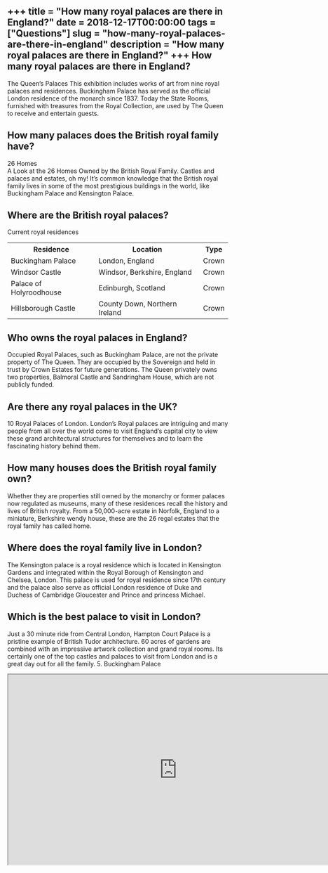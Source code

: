 +++
title = "How many royal palaces are there in England?"
date = 2018-12-17T00:00:00
tags = ["Questions"]
slug = "how-many-royal-palaces-are-there-in-england"
description = "How many royal palaces are there in England?"
+++
How many royal palaces are there in England?
--------------------------------------------

The Queen’s Palaces This exhibition includes works of art from nine royal palaces and residences. Buckingham Palace has served as the official London residence of the monarch since 1837. Today the State Rooms, furnished with treasures from the Royal Collection, are used by The Queen to receive and entertain guests.

How many palaces does the British royal family have?
----------------------------------------------------

26 Homes  
A Look at the 26 Homes Owned by the British Royal Family. Castles and palaces and estates, oh my! It’s common knowledge that the British royal family lives in some of the most prestigious buildings in the world, like Buckingham Palace and Kensington Palace.

Where are the British royal palaces?
------------------------------------

Current royal residences

<table><tr><th>Residence</th><th>Location</th><th>Type</th></tr><tr><td>Buckingham Palace</td><td>London, England</td><td>Crown</td></tr><tr><td>Windsor Castle</td><td>Windsor, Berkshire, England</td><td>Crown</td></tr><tr><td>Palace of Holyroodhouse</td><td>Edinburgh, Scotland</td><td>Crown</td></tr><tr><td>Hillsborough Castle</td><td>County Down, Northern Ireland</td><td>Crown</td></tr></table>

Who owns the royal palaces in England?
--------------------------------------

Occupied Royal Palaces, such as Buckingham Palace, are not the private property of The Queen. They are occupied by the Sovereign and held in trust by Crown Estates for future generations. The Queen privately owns two properties, Balmoral Castle and Sandringham House, which are not publicly funded.

Are there any royal palaces in the UK?
--------------------------------------

 10 Royal Palaces of London. London’s Royal palaces are intriguing and many people from all over the world come to visit England’s capital city to view these grand architectural structures for themselves and to learn the fascinating history behind them.

How many houses does the British royal family own?
--------------------------------------------------

Whether they are properties still owned by the monarchy or former palaces now regulated as museums, many of these residences recall the history and lives of British royalty. From a 50,000-acre estate in Norfolk, England to a miniature, Berkshire wendy house, these are the 26 regal estates that the royal family has called home.

Where does the royal family live in London?
-------------------------------------------

The Kensington palace is a royal residence which is located in Kensington Gardens and integrated within the Royal Borough of Kensington and Chelsea, London. This palace is used for royal residence since 17th century and the palace also serve as official London residence of Duke and Duchess of Cambridge Gloucester and Prince and princess Michael.

Which is the best palace to visit in London?
--------------------------------------------

Just a 30 minute ride from Central London, Hampton Court Palace is a pristine example of British Tudor architecture. 60 acres of gardens are combined with an impressive artwork collection and grand royal rooms. Its certainly one of the top castles and palaces to visit from London and is a great day out for all the family. 5. Buckingham Palace

<iframe allow="accelerometer; autoplay; clipboard-write; encrypted-media; gyroscope; picture-in-picture" allowfullscreen="" class="__youtube_prefs__  epyt-is-override  no-lazyload" data-no-lazy="1" data-origheight="433" data-origwidth="770" data-skipgform_ajax_framebjll="" height="433" id="_ytid_11361" loading="lazy" src="https://www.youtube.com/embed/j5CaHs1bckI?enablejsapi=1&autoplay=0&cc_load_policy=0&cc_lang_pref=&iv_load_policy=1&loop=0&modestbranding=0&rel=1&fs=1&playsinline=0&autohide=2&theme=dark&color=red&controls=1&" title="YouTube player" width="770"></iframe>